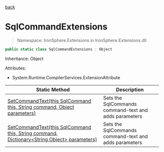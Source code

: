 ﻿[back](/IronSphere.Extensions/types)

# SqlCommandExtensions

> Namespace: IronSphere.Extensions in  IronSphere.Extensions.dll



```csharp
public static class SqlCommandExtensions : Object
```
Inheritance: Object



Attributes:
        
* System.Runtime.CompilerServices.ExtensionAttribute




| Static Method | Description |
| --- | --- |
| [SetCommandText(this SqlCommand this, String command, Object parameters)](SqlCommandExtensions_SetCommandText(SqlCommand,String,Object)) | Sets the SqlCommands command-text and adds parameters |
| [SetCommandText(this SqlCommand this, String command, Dictionary&lt;String,Object&gt; parameters)](SqlCommandExtensions_SetCommandText(SqlCommand,String,Dictionary-String,Object-)) | Sets the SqlCommands command-text and adds parameters |
